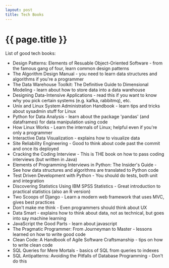 ```yaml
---
layout: post
title: Tech Books
---
```



# {{ page.title }}

List of good tech books:

* Design Patterns: Elements of Resuable Object-Oriented Software - from the famous gang of four, learn common design patterns
* The Algorithm Design Manual - you need to learn data structures and algorithms if you're a programmer
* The Data Warehouse Toolkit: The Definitive Guide to Dimensional Modeling - learn about how to store data into a data warehouse
* Designing Data-Intensive Applications - read this if you want to know why you pick certain systems (e.g. kafka, rabbitmq), etc.
* Unix and Linux System Administration Handbook - learn tips and tricks about sysadmin stuff for Linux
* Python for Data Analysis - learn about the package 'pandas' (and dataframes) for data manipulation using code
* How Linux Works - Learn the internals of Linux; helpful even if you're only a programmer
* Interactive Data Visualization - explains how to visualize data
* Site Reliability Engineering - Good to think about code past the commit and once its deployed
* Cracking the Coding Interview - This is THE book on how to pass coding interviews (but written in Java)
* Elements of Programming Interviews in Python: The Insider's Guide - See how data structures and algorithms are translated to Python code
* Test Driven Development with Python - You should do tests, both unit and integration
* Discovering Statistics Using IBM SPSS Statistics - Great introduction to practical statistics (also an R version)
* Two Scoops of Django - Learn a modern web framework that uses MVC, gives best practices
* Don't make me think - Even programmers should think about UX
* Data Smart - explains how to think about data, not as technical, but goes into say machine learning
* JavaScript the Good Parts - learn about javascript
* The Pragmatic Programmer: From Journeyman to Master - lessons learned on how to write good code
* Clean Code: A Handbook of Agile Software Craftsmanship - tips on how to write clean code
* SQL Queries for Mere Mortals - basics of SQL from queries to indexes
* SQL Antipatterns: Avoiding the Pitfalls of Database Programming - Don't do this

